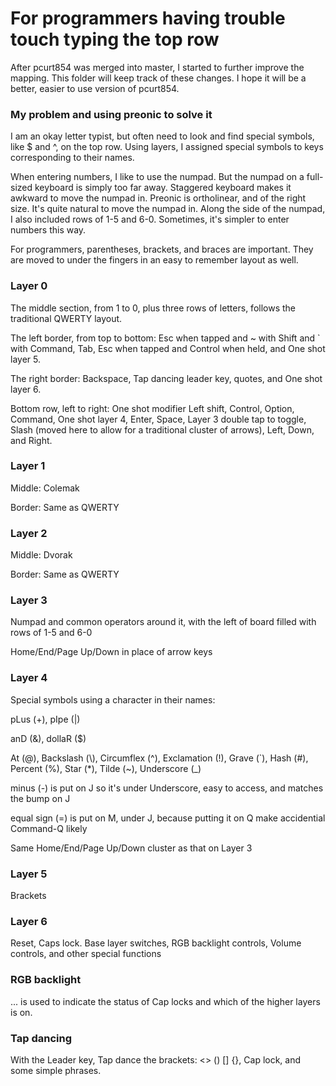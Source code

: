 # For programmers having trouble touch typing the top row

After pcurt854 was merged into master, I started to further improve the mapping.
This folder will keep track of these changes.
I hope it will be a better, easier to use version of pcurt854.

### My problem and using preonic to solve it

I am an okay letter typist, but often need to look and find special symbols, like $ and ^, on the top row.  Using layers, I assigned special symbols to keys corresponding to their names.

When entering numbers, I like to use the numpad.  But the numpad on a full-sized keyboard is simply too far away.  Staggered keyboard makes it awkward to move the numpad in.  Preonic is ortholinear, and of the right size.  It's quite natural to move the numpad in.  Along the side of the numpad, I also included rows of 1-5 and 6-0.  Sometimes, it's simpler to enter numbers this way.

For programmers, parentheses, brackets, and braces are important.  They are moved to under the fingers in an easy to remember layout as well.

### Layer 0

The middle section, from 1 to 0, plus three rows of letters, follows the traditional QWERTY layout.

The left border, from top to bottom: Esc when tapped and ~ with Shift and ` with Command, Tab, Esc when tapped and Control when held, and One shot layer 5.

The right border: Backspace, Tap dancing leader key, quotes, and One shot layer 6.

Bottom row, left to right: One shot modifier Left shift, Control, Option, Command, One shot layer 4, Enter, Space, Layer 3 double tap to toggle, Slash (moved here to allow for a traditional cluster of arrows), Left, Down, and Right.

### Layer 1

Middle: Colemak

Border: Same as QWERTY

### Layer 2

Middle: Dvorak

Border: Same as QWERTY

### Layer 3

Numpad and common operators around it, with the left of board filled with rows of 1-5 and 6-0

Home/End/Page Up/Down in place of arrow keys

### Layer 4

Special symbols using a character in their names:

pLus (+), pIpe (|)

anD (&), dollaR ($)

At (@), Backslash (\\), Circumflex (^), Exclamation (!), Grave (`), Hash (#), Percent (%), Star (*), Tilde (~), Underscore (_)

minus (\-) is put on J so it's under Underscore, easy to access, and matches the bump on J

equal sign (=) is put on M, under J, because putting it on Q make accidential Command-Q likely

Same Home/End/Page Up/Down cluster as that on Layer 3

### Layer 5

Brackets

### Layer 6

Reset, Caps lock. Base layer switches, RGB backlight controls, Volume controls, and other special functions

### RGB backlight

... is used to indicate the status of Cap locks and which of the higher layers is on.

### Tap dancing

With the Leader key, Tap dance the brackets: <> () [] {}, Cap lock, and some simple phrases.


